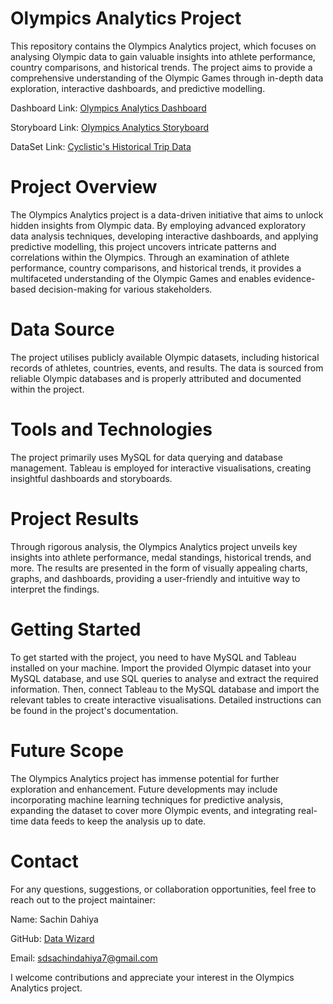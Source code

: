 # Olympics Analytics Project
This repository contains the Olympics Analytics project, which focuses on analysing Olympic data to gain valuable insights into athlete performance, country comparisons, and historical trends. The project aims to provide a comprehensive understanding of the Olympic Games through in-depth data exploration, interactive dashboards, and predictive modelling.

Dashboard Link: [Olympics Analytics Dashboard](https://public.tableau.com/app/profile/sachin.dahiya/viz/OlympicsAnalyticsDashboard/OlympicsAnalyticsDashboard)

Storyboard Link: [Olympics Analytics Storyboard](https://public.tableau.com/app/profile/sachin.dahiya/viz/OlympicsAnalyticsStory/OlympicsAnalyticsStory)

DataSet Link: [Cyclistic's Historical Trip Data](https://www.kaggle.com/datasets/heesoo37/120-years-of-olympic-history-athletes-and-results)

# Project Overview
The Olympics Analytics project is a data-driven initiative that aims to unlock hidden insights from Olympic data. By employing advanced exploratory data analysis techniques, developing interactive dashboards, and applying predictive modelling, this project uncovers intricate patterns and correlations within the Olympics. Through an examination of athlete performance, country comparisons, and historical trends, it provides a multifaceted understanding of the Olympic Games and enables evidence-based decision-making for various stakeholders.

# Data Source
The project utilises publicly available Olympic datasets, including historical records of athletes, countries, events, and results. The data is sourced from reliable Olympic databases and is properly attributed and documented within the project.

# Tools and Technologies
The project primarily uses MySQL for data querying and database management. Tableau is employed for interactive visualisations, creating insightful dashboards and storyboards.

# Project Results
Through rigorous analysis, the Olympics Analytics project unveils key insights into athlete performance, medal standings, historical trends, and more. The results are presented in the form of visually appealing charts, graphs, and dashboards, providing a user-friendly and intuitive way to interpret the findings.

# Getting Started
To get started with the project, you need to have MySQL and Tableau installed on your machine. Import the provided Olympic dataset into your MySQL database, and use SQL queries to analyse and extract the required information. Then, connect Tableau to the MySQL database and import the relevant tables to create interactive visualisations. Detailed instructions can be found in the project's documentation.

# Future Scope
The Olympics Analytics project has immense potential for further exploration and enhancement. Future developments may include incorporating machine learning techniques for predictive analysis, expanding the dataset to cover more Olympic events, and integrating real-time data feeds to keep the analysis up to date.

# Contact
For any questions, suggestions, or collaboration opportunities, feel free to reach out to the project maintainer:

Name: Sachin Dahiya 

GitHub: [Data Wizard](https://github.com/SachinDahiya-DataWizard)

Email: sdsachindahiya7@gmail.com

I welcome contributions and appreciate your interest in the Olympics Analytics project.
